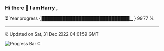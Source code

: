 ### Hi there 👋 I am Harry , 

⏳ Year progress { █████████████████████████████▁ } 99.77 %

---

⏰ Updated on Sat, 31 Dec 2022 04:01:59 GMT

![Progress Bar CI](https://github.com/duykhang68/duykhang68/workflows/Progress%20Bar%20CI/badge.svg)

